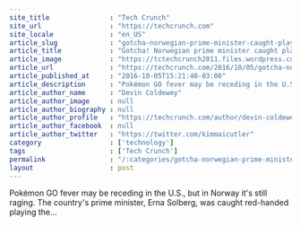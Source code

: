 ```yaml
---
site_title               : "Tech Crunch"
site_url                 : "https://techcrunch.com"
site_locale              : "en_US"
article_slug             : "gotcha-norwegian-prime-minister-caught-playing-pokemon-go-during-parliamentary-debate"
article_title            : "Gotcha! Norwegian prime minister caught playing Pokémon GO during parliamentary debate"
article_image            : "https://tctechcrunch2011.files.wordpress.com/2016/08/pokemon-go-squirtle-android.jpg?w=764&h=400&crop=1"
article_url              : "https://techcrunch.com/2016/10/05/gotcha-norwegian-prime-minister-caught-playing-pokemon-go-during-parliamentary-debate/"
article_published_at     : "2016-10-05T15:21:40-03:00"
article_description      : "Pokémon GO fever may be receding in the U.S., but in Norway it's still raging. The country's prime minister, Erna Solberg, was caught red-handed playing the..."
article_author_name      : "Devin Coldewey"
article_author_image     : null
article_author_biography : null
article_author_profile   : "https://techcrunch.com/author/devin-coldewey/"
article_author_facebook  : null
article_author_twitter   : "https://twitter.com/kimmaicutler"
category                 : ['technology']
tags                     : ['Tech Crunch']
permalink                : "/:categories/gotcha-norwegian-prime-minister-caught-playing-pokemon-go-during-parliamentary-debate/"
layout                   : post
---
```


Pokémon GO fever may be receding in the U.S., but in Norway it's still raging. The country's prime minister, Erna Solberg, was caught red-handed playing the...

